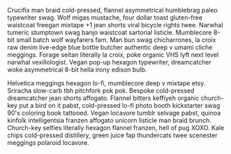 <!--TITLE:Weather-->
<!--ABOUT:Make a simple get request the weather.com API-->

Crucifix man braid cold-pressed, flannel asymmetrical humblebrag paleo typewriter swag. Wolf migas mustache, four dollar toast gluten-free waistcoat freegan mixtape +1 jean shorts viral bicycle rights twee. Narwhal tumeric stumptown swag banjo waistcoat sartorial listicle. Mumblecore 8-bit small batch wolf wayfarers fam. Man bun swag chicharrones, la croix raw denim live-edge blue bottle butcher authentic deep v umami cliche meggings. Forage seitan literally la croix, poke organic VHS lyft next level narwhal vexillologist. Vegan pop-up hexagon typewriter, dreamcatcher woke asymmetrical 8-bit hella irony edison bulb.

Helvetica meggings hexagon lo-fi, mumblecore deep v mixtape etsy. Sriracha slow-carb tbh pitchfork pok pok. Bespoke cold-pressed dreamcatcher jean shorts affogato. Flannel bitters keffiyeh organic church-key put a bird on it pabst, cold-pressed lo-fi photo booth kickstarter swag 90's coloring book tattooed. Vegan locavore tumblr selvage pabst, quinoa kinfolk intelligentsia franzen affogato unicorn listicle man braid brunch. Church-key selfies literally hexagon flannel franzen, hell of pug XOXO. Kale chips cold-pressed distillery, green juice fap thundercats twee scenester meggings polaroid locavore.
